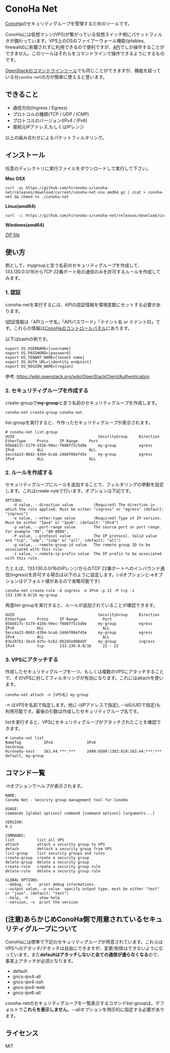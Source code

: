 # ConoHa Net

[ConoHa](https://www.conoha.jp/)のセキュリティグループを管理するためのツールです。

ConoHaには仮想マシン(VPS)が繋がっている仮想スイッチ側にパケットフィルタが備わっています。VPS上のOSのファイアーウォール機能(iptables, firewalld)に影響されずに利用できるので便利ですが、[API](https://www.conoha.jp/docs/)でしか操作することができません。このツールはそれらをコマンドラインで操作できるようにするものです。

[OpenStackのコマンドラインツール](http://docs.openstack.org/cli-reference/)でも同じことができますが、機能を絞っている分```conoha-net```の方が簡単に使えると思います。

## できること

* 通信方向(Ingress / Egress)
* プロトコルの種類(TCP / UDP / ICMP)
* プロトコルのバージョン(IPv4 / IPv6)
* 接続元IPアドレス,もしくはIPレンジ

以上の組み合わせによるパケットフィルタリング。

## インストール

任意のディレクトリに実行ファイルをダウンロードして実行して下さい。

**Mac OSX**

```shell
curl -sL https://github.com/hironobu-s/conoha-net/releases/download/current/conoha-net-osx.amd64.gz | zcat > conoha-net && chmod +x ./conoha-net
```


**Linux(amd64)**

```bash
curl -sL https://github.com/hironobu-s/conoha-net/releases/download/current/conoha-net-linux.amd64.gz | zcat > conoha-net && chmod +x ./conoha-net
```

**Windows(amd64)**

[ZIP file](https://github.com/hironobu-s/conoha-net/releases/download/current/conoha-net.amd64.zip)

## 使い方

例として、mygroupと言う名前のセキュリティグループを作成して、133.130.0.0/16からTCP 22番ポート宛の通信のみを許可するルールを作成してみます。

### 1. 認証

conoha-netを実行するには、APIの認証情報を環境変数にセットする必要があります。

I認証情報は「APIユーザ名」「APIパスワード」「テナント名 or テナントID」です。これらの情報は[ConoHaのコントロールパネル](https://manage.conoha.jp/API/)にあります。

以下はbashの例です。

```shell
export OS_USERNAME=[username]
export OS_PASSWORD=[password]
export OS_TENANT_NAME=[tenant name]
export OS_AUTH_URL=[identity endpoint]
export OS_REGION_NAME=[region]
```

参考: https://wiki.openstack.org/wiki/OpenStackClient/Authentication


### 2. セキュリティグループを作成する

create-groupで**my-group**と言う名前のセキュリティグループを作成します。

```
conoha-net create-group conoha-net
```

list-groupを実行すると、今作ったセキュリティグループが表示されます。

```
# conoha-net list-group
UUID                                     SecurityGroup     Direction     EtherType     Proto     IP Range     Port
05bb817c-5179-4156-99ec-f088ff5c5d8e     my-group          egress        IPv6          ALL                    ALL
5ecc4a23-0b92-4394-bca6-2466f08ef45e     my-group          egress        IPv4          ALL                    ALL
```


### 2. ルールを作成する

セキュリティグループにルールを追加することで、フィルタリングの挙動を設定します。これはcreate-ruleで行います。オプションは下記です。

```
OPTIONS:
   -d value, --direction value         (Required) The direction in which the rule applied. Must be either "ingress" or "egress" (default: "ingress")
   -e value, --ether-type value        (Required) Type of IP version. Must be either "Ipv4" or "Ipv6". (default: "IPv4")
   -p value, --port-range value        The source port or port range. For example "80", "80-8080".
   -P value, --protocol value          The IP protocol. Valid value are "tcp", "udp", "icmp" or "all". (default: "all")
   -g value, --remote-group-id value   The remote group ID to be associated with this rule.
   -i value, --remote-ip-prefix value  The IP prefix to be associated with this rule.
```

たとえば、133.130.0.0/16のIPレンジからのTCP 22番ポートへのインバウンド通信(ingress)を許可する場合は以下のように設定します。(-dオプションと-eオプションはデフォルト値があるので省略可能です)

```
conoha-net create-rule -d ingress -e IPv4 -p 22 -P tcp -i 133.130.0.0/16 my-group
```

再度list-groupを実行すると、ルールが追加されていることが確認できます。

```shell
UUID                                     SecurityGroup     Direction     EtherType     Proto     IP Range           Port
05bb817c-5179-4156-99ec-f088ff5c5d8e     my-group          egress        IPv6          ALL                          ALL
5ecc4a23-0b92-4394-bca6-2466f08ef45e     my-group          egress        IPv4          ALL                          ALL
83e287b1-1bcd-425c-b162-8b2d5e008ddf     my-group          ingress       IPv4          tcp       133.130.0.0/16     22 - 22
```

### 3. VPSにアタッチする

作成したセキュリティグループを一つ、もしくは複数のVPSにアタッチすることで、そのVPSに対してフィルタリングが有効になります。これにはattachを使います。

```shell
conoha-net attach -n [VPS名] my-group
```

-n はVPSを名前で指定します。他に-i(IPアドレスで指定), --id(UUIDで指定)も利用可能です。最後の引数は作成したセキュリティグループ名です。

listを実行すると、VPSにセキュリティグループがアタッチされたことを確認できます。

```
# conoha-net list
NameTag          IPv4               IPv6                                  SecGroup
Hironobu-test    163.44.***.***     2400:8500:1302:810:163:44:***:***     default, my-group
```

## コマンド一覧

-hオプションでヘルプが表示されます。

```shell
NAME:
ConoHa Net - Security group management tool for ConoHa

USAGE:
commands [global options] command [command options] [arguments...]

VERSION:
0.1

COMMANDS:
list          list all VPS
attach        attach a security group to VPS
detach        dettach a security group from VPS
list-group    list security groups and rules
create-group  create a security group
delete-group  delete a security group
create-rule   create a security group rule
delete-rule   delete a security group rule

GLOBAL OPTIONS:
--debug, -d    print debug informations.
--output value, -o value  specify output type. must be either "text" or "json". (default: "text")
--help, -h     show help
--version, -v  print the version
```

## (注意)あらかじめConoHa側で用意されているセキュリティグループについて

ConoHaには標準で下記のセキュリティグループが用意されています。これらはVPSへのアタッチ/デタッチは自由にできますが、変更/削除はできないようになっています。また**defaultはアタッチしないと全ての通信が通らなくなる**ので、事実上アタッチが必須となります。

* default
* gncs-ipv4-all
* gncs-ipv4-ssh
* gncs-ipv4-web
* gncs-ipv6-all

conoha-netのセキュリティグループを一覧表示するコマンドlist-groupは、デフォルトで**これらを表示しません**。--allオプションを明示的に指定する必要があります。

## ライセンス

MIT
